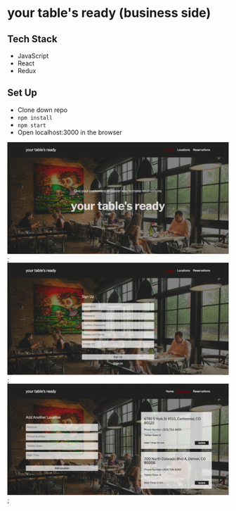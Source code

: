 # your table's ready (business side)

## Tech Stack 

* JavaScript 
* React
* Redux

## Set Up

* Clone down repo
* `npm install`
* `npm start`
* Open localhost:3000 in the browser

![alt text](./src/images/screen2.png);
![alt text](./src/images/screen3.png);
![alt text](./src/images/screen1.png);
